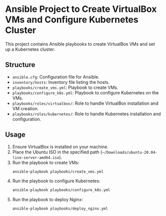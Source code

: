 # Ansible Project to Create VirtualBox VMs and Configure Kubernetes Cluster

This project contains Ansible playbooks to create VirtualBox VMs and set up a Kubernetes cluster.

## Structure

- `ansible.cfg`: Configuration file for Ansible.
- `inventory/hosts`: Inventory file listing the hosts.
- `playbooks/create_vms.yml`: Playbook to create VMs.
- `playbooks/configure_k8s.yml`: Playbook to configure Kubernetes on the VMs.
- `playbooks/roles/virtualbox/`: Role to handle VirtualBox installation and VM creation.
- `playbooks/roles/kubernetes/`: Role to handle Kubernetes installation and configuration.

## Usage

1. Ensure VirtualBox is installed on your machine.
2. Place the Ubuntu ISO in the specified path (`~/Downloads/ubuntu-20.04-live-server-amd64.iso`).
3. Run the playbook to create VMs:
   ```sh
   ansible-playbook playbooks/create_vms.yml

4. Run the playbook to configure Kubernetes:
   ```sh
   ansible-playbook playbooks/configure_k8s.yml

5. Run the playbook to deploy Nginx:
   ```sh
   ansible-playbook playbooks/deploy_nginx.yml


   
